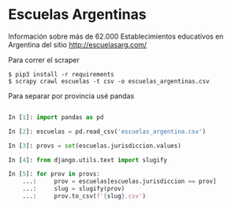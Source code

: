 Escuelas Argentinas
===================

Información sobre más de 62.000 Establecimientos educativos en Argentina
del sitio http://escuelasarg.com/


Para correr el scraper


```
$ pip3 install -r requirements
$ scrapy crawl escuelas -t csv -o escuelas_argentinas.csv
```

Para separar por provincia usé pandas

```python

In [1]: import pandas as pd

In [2]: escuelas = pd.read_csv('escuelas_argentina.csv')

In [3]: provs = set(escuelas.jurisdiccion.values)

In [4]: from django.utils.text import slugify

In [5]: for prov in provs:
    ...:     prov = escuelas[escuelas.jurisdiccion == prov]
    ...:     slug = slugify(prov)
    ...:     prov.to_csv(f'{slug}.csv')
```



